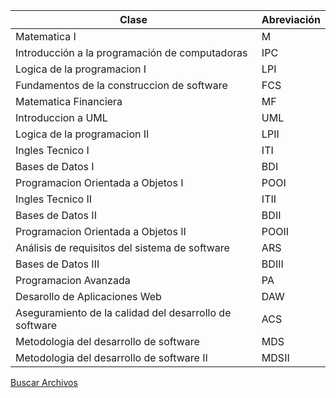 | Clase                                                  | Abreviación |
|--------------------------------------------------------|-------------|
| Matematica I                                           | M           |
| Introducción a la programación de computadoras         | IPC         |
| Logica de la programacion I                            | LPI         |
| Fundamentos de la construccion de software             | FCS         |
| Matematica Financiera                                  | MF          |
| Introduccion a UML                                     | UML         |
| Logica de la programacion II                           | LPII        |
| Ingles Tecnico I                                       | ITI         |
| Bases de Datos I                                       | BDI         |
| Programacion Orientada a Objetos I                     | POOI        |
| Ingles Tecnico II                                      | ITII        |
| Bases de Datos II                                      | BDII        |
| Programacion Orientada a Objetos II                    | POOII       |
| Análisis de requisitos del sistema de software         | ARS         |
| Bases de Datos III                                     | BDIII       |
| Programacion Avanzada                                  | PA          |
| Desarollo de Aplicaciones Web                          | DAW         |
| Aseguramiento de la calidad del desarrollo de software | ACS         |
| Metodologia del desarrollo de software                 | MDS         |
| Metodologia del desarrollo de software II              | MDSII       |

[Buscar Archivos](/Universidad/search)
